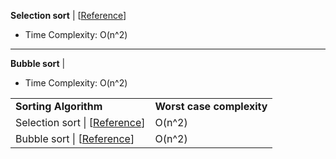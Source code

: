 __Selection sort__ | [<a href="./selectionSort.cpp">Reference</a>]
- Time Complexity: O(n^2) 

<hr>

__Bubble sort__ | 
- Time Complexity: O(n^2) 


<table>
  <tr>
    <td><strong>Sorting Algorithm </strong></td>
    <td><strong>Worst case complexity</strong></td>
  <tr>
  <tr>
    <td>Selection sort | [<a href="./selectionSort.cpp">Reference</a>]</td>
    <td>O(n^2)</td>
  <tr>
  <tr>
    <td>Bubble sort | [<a href="./bubbleSort.cpp">Reference</a>]</td>
    <td>O(n^2)</td>
  <tr>
<table>
